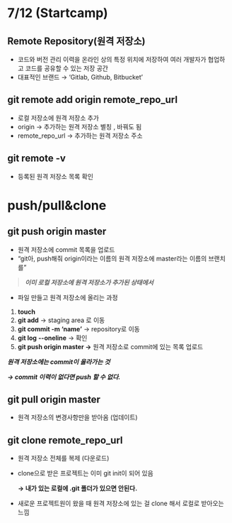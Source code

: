 # 7/12 (Startcamp)


## Remote Repository(원격 저장소)

- 코드와 버전 관리 이력을 온라인 상의 특정 위치에 저장하여 여러 개발자가 협업하고 코드를 공유할 수 있는 저장 공간
- 대표적인 브랜드 → ‘Gitlab, Github, Bitbucket’

## git remote add origin remote_repo_url

- 로컬 저장소에 원격 저장소 추가
- origin → 추가하는 원격 저장소 별칭 , 바꿔도 됨
- remote_repo_url → 추가하는 원격 저장소 주소

## git remote -v

- 등록된 원격 저장소 목록 확인



# push/pull&clone


## git push origin master

- 원격 저장소에 commit 목록을 업로드
- “git아, push해줘  origin이라는 이름의 원격 저장소에 master라는 이름의 브랜치를”


> ***이미 로컬 저장소에 원격 저장소가 추가된 상태에서***
> 

- 파일 만들고 원격 저장소에 올리는 과정
1. **touch**
2. **git add** → staging area 로 이동
3. **git commit -m ‘name’** → repository로 이동
4. **git log** **--oneline** → 확인
5. **git push origin master →** 원격 저장소로  commit에 있는 목록 업로드

***원격 저장소에는 commit이 올라가는 것***

***→ commit 이력이 없다면 push 할 수 없다.***

## git pull origin master

- 원격 저장소의 변경사항만을 받아옴 (업데이트)

## git clone remote_repo_url

- 원격 저장소 전체를 복제 (다운로드)
- clone으로 받은 프로젝트는 이미 git init이 되어 있음
    
    **→  내가 있는 로컬에 .git 폴더가 있으면 안된다.**
    
- 새로운 프로젝트원이 왔을 때 원격 저장소에 있는 걸 clone 해서 로컬로 받아오는 느낌